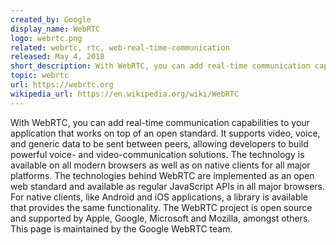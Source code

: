 ```yaml
---
created_by: Google
display_name: WebRTC
logo: webrtc.png
related: webrtc, rtc, web-real-time-communication
released: May 4, 2018
short_description: With WebRTC, you can add real-time communication capabilities to your application that works on top of an open standard.
topic: webrtc
url: https://webrtc.org
wikipedia_url: https://en.wikipedia.org/wiki/WebRTC
---
```

With WebRTC, you can add real-time communication capabilities to your application that works on top of an open standard. It supports video, voice, and generic data to be sent between peers, allowing developers to build powerful voice- and video-communication solutions. The technology is available on all modern browsers as well as on native clients for all major platforms. The technologies behind WebRTC are implemented as an open web standard and available as regular JavaScript APIs in all major browsers. For native clients, like Android and iOS applications, a library is available that provides the same functionality. The WebRTC project is open source and supported by Apple, Google, Microsoft and Mozilla, amongst others. This page is maintained by the Google WebRTC team.
